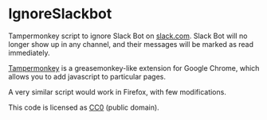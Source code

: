 IgnoreSlackbot
==============

Tampermonkey script to ignore Slack Bot on [slack.com](https://slack.com/). Slack Bot will no longer show up in any channel, and their messages will be marked as read immediately.

[Tampermonkey](http://tampermonkey.net/) is a greasemonkey-like extension for Google Chrome, which allows you to add javascript to particular pages.

A very similar script would work in Firefox, with few modifications.

This code is licensed as [CC0](http://creativecommons.org/publicdomain/zero/1.0/) (public domain).
